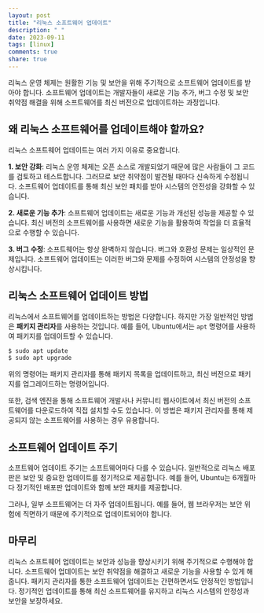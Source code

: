 ```yaml
---
layout: post
title: "리눅스 소프트웨어 업데이트"
description: " "
date: 2023-09-11
tags: [linux]
comments: true
share: true
---
```


리눅스 운영 체제는 원활한 기능 및 보안을 위해 주기적으로 소프트웨어 업데이트를 받아야 합니다. 소프트웨어 업데이트는 개발자들이 새로운 기능 추가, 버그 수정 및 보안 취약점 해결을 위해 소프트웨어를 최신 버전으로 업데이트하는 과정입니다. 

## 왜 리눅스 소프트웨어를 업데이트해야 할까요?

리눅스 소프트웨어 업데이트는 여러 가지 이유로 중요합니다.

**1. 보안 강화**: 리눅스 운영 체제는 오픈 소스로 개발되었기 때문에 많은 사람들이 그 코드를 검토하고 테스트합니다. 그러므로 보안 취약점이 발견될 때마다 신속하게 수정됩니다. 소프트웨어 업데이트를 통해 최신 보안 패치를 받아 시스템의 안전성을 강화할 수 있습니다.

**2. 새로운 기능 추가**: 소프트웨어 업데이트는 새로운 기능과 개선된 성능을 제공할 수 있습니다. 최신 버전의 소프트웨어를 사용하면 새로운 기능을 활용하여 작업을 더 효율적으로 수행할 수 있습니다.

**3. 버그 수정**: 소프트웨어는 항상 완벽하지 않습니다. 버그와 호환성 문제는 일상적인 문제입니다. 소프트웨어 업데이트는 이러한 버그와 문제를 수정하여 시스템의 안정성을 향상시킵니다.

## 리눅스 소프트웨어 업데이트 방법

리눅스에서 소프트웨어를 업데이트하는 방법은 다양합니다. 하지만 가장 일반적인 방법은 **패키지 관리자**를 사용하는 것입니다. 예를 들어, Ubuntu에서는 `apt` 명령어를 사용하여 패키지를 업데이트할 수 있습니다. 

```bash
$ sudo apt update
$ sudo apt upgrade
```

위의 명령어는 패키지 관리자를 통해 패키지 목록을 업데이트하고, 최신 버전으로 패키지를 업그레이드하는 명령어입니다.

또한, 검색 엔진을 통해 소프트웨어 개발사나 커뮤니티 웹사이트에서 최신 버전의 소프트웨어를 다운로드하여 직접 설치할 수도 있습니다. 이 방법은 패키지 관리자를 통해 제공되지 않는 소프트웨어를 사용하는 경우 유용합니다.

## 소프트웨어 업데이트 주기

소프트웨어 업데이트 주기는 소프트웨어마다 다를 수 있습니다. 일반적으로 리눅스 배포판은 보안 및 중요한 업데이트를 정기적으로 제공합니다. 예를 들어, Ubuntu는 6개월마다 정기적인 배포판 업데이트와 함께 보안 패치를 제공합니다.

그러나, 일부 소프트웨어는 더 자주 업데이트됩니다. 예를 들어, 웹 브라우저는 보안 위험에 직면하기 때문에 주기적으로 업데이트되어야 합니다.

## 마무리

리눅스 소프트웨어 업데이트는 보안과 성능을 향상시키기 위해 주기적으로 수행해야 합니다. 소프트웨어 업데이트는 보안 취약점을 해결하고 새로운 기능을 사용할 수 있게 해줍니다. 패키지 관리자를 통한 소프트웨어 업데이트는 간편하면서도 안정적인 방법입니다. 정기적인 업데이트를 통해 최신 소프트웨어를 유지하고 리눅스 시스템의 안정성과 보안을 보장하세요.